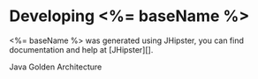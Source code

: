 # Developing <%= baseName %>

<%= baseName %> was generated using JHipster, you can find documentation and help at [JHipster][].

Java Golden Architecture
